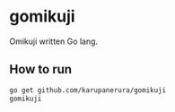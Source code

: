 gomikuji
========

Omikuji written Go lang.

How to run
--------

```sh
go get github.com/karupanerura/gomikuji
gomikuji
```
